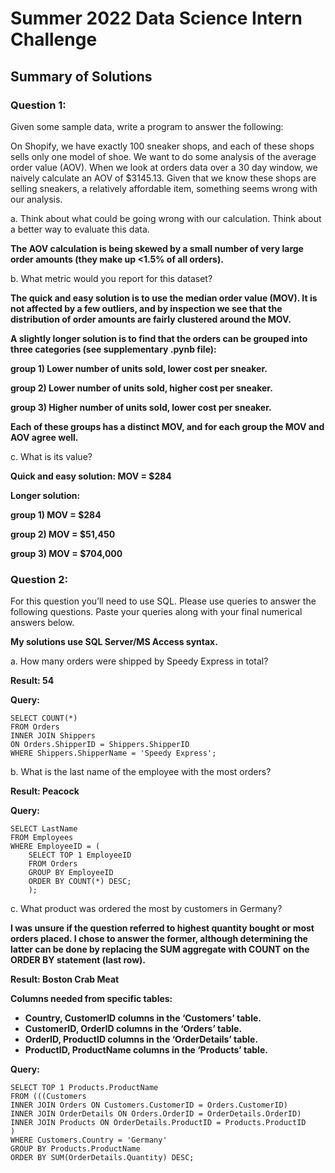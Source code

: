 # Summer 2022 Data Science Intern Challenge

## Summary of Solutions

### Question 1: 

Given some sample data, write a program to answer the following:

On Shopify, we have exactly 100 sneaker shops, and each of these shops sells only one model of shoe. We want to do some analysis of the average order value (AOV). When we look at orders data over a 30 day window, we naively calculate an AOV of $3145.13. Given that we know these shops are selling sneakers, a relatively affordable item, something seems wrong with our analysis. 

a.	Think about what could be going wrong with our calculation. Think about a better way to evaluate this data. 

**The AOV calculation is being skewed by a small number of very large order amounts (they make up <1.5% of all orders).**

b.	What metric would you report for this dataset?

**The quick and easy solution is to use the median order value (MOV). It is not affected by a few outliers, and by inspection we see that the distribution of order amounts are fairly clustered around the MOV.**

**A slightly longer solution is to find that the orders can be grouped into three categories (see supplementary .pynb file):**

**group 1) Lower number of units sold, lower cost per sneaker.**

**group 2) Lower number of units sold, higher cost per sneaker.**

**group 3) Higher number of units sold, lower cost per sneaker.**

**Each of these groups has a distinct MOV, and for each group the MOV and AOV agree well.**

c.	What is its value?

**Quick and easy solution: MOV = $284**

**Longer solution:**

**group 1) MOV = $284**

**group 2) MOV = $51,450**

**group 3) MOV = $704,000**


### Question 2: 
For this question you’ll need to use SQL. Please use queries to answer the following questions. Paste your queries along with your final numerical answers below.

**My solutions use SQL Server/MS Access syntax.**

a.	How many orders were shipped by Speedy Express in total?

**Result: 54**

**Query:**
```
SELECT COUNT(*)
FROM Orders
INNER JOIN Shippers
ON Orders.ShipperID = Shippers.ShipperID
WHERE Shippers.ShipperName = 'Speedy Express';
```

b.	What is the last name of the employee with the most orders?

**Result: Peacock**

**Query:**
```
SELECT LastName
FROM Employees
WHERE EmployeeID = (
	SELECT TOP 1 EmployeeID
	FROM Orders
	GROUP BY EmployeeID
	ORDER BY COUNT(*) DESC;
	);
```

c.	What product was ordered the most by customers in Germany?

**I was unsure if the question referred to highest quantity bought or most orders placed. I chose to answer the former, although determining the latter can be done by replacing the SUM aggregate with COUNT on the ORDER BY statement (last row).**

**Result: Boston Crab Meat**

**Columns needed from specific tables:**
- **Country, CustomerID columns in the ‘Customers’ table.**
- **CustomerID, OrderID columns in the ‘Orders’ table.**
- **OrderID, ProductID columns in the ‘OrderDetails’ table.**
- **ProductID, ProductName columns in the ‘Products’ table.**

**Query:**
```
SELECT TOP 1 Products.ProductName
FROM (((Customers
INNER JOIN Orders ON Customers.CustomerID = Orders.CustomerID)
INNER JOIN OrderDetails ON Orders.OrderID = OrderDetails.OrderID)
INNER JOIN Products ON OrderDetails.ProductID = Products.ProductID
)
WHERE Customers.Country = 'Germany'
GROUP BY Products.ProductName
ORDER BY SUM(OrderDetails.Quantity) DESC;
```
